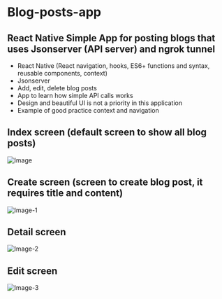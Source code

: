 # Blog-posts-app

## React Native Simple App for posting blogs that uses Jsonserver (API server) and ngrok tunnel

- React Native (React navigation, hooks, ES6+ functions and syntax, reusable components, context)
- Jsonserver
- Add, edit, delete blog posts
- App to learn how simple API calls works
- Design and beautiful UI is not a priority in this application
- Example of good practice context and navigation


## Index screen (default screen to show all blog posts)
![Image](https://user-images.githubusercontent.com/45901583/93501596-f5b30100-f915-11ea-852b-23d1beb767e7.png)

## Create screen (screen to create blog post, it requires title and content)
![Image-1](https://user-images.githubusercontent.com/45901583/93501802-36ab1580-f916-11ea-8abb-7081abba24fb.png)

## Detail screen 
![Image-2](https://user-images.githubusercontent.com/45901583/93501837-40cd1400-f916-11ea-9054-42c884e3042f.png)

## Edit screen 
![Image-3](https://user-images.githubusercontent.com/45901583/93501870-49254f00-f916-11ea-8b6f-066a3231f11e.png)
